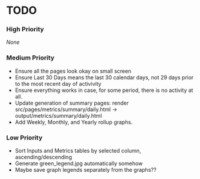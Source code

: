 # TODO

### High Priority
_None_

### Medium Priority
- Ensure all the pages look okay on small screen
- Ensure Last 30 Days means the last 30 calendar days, not 29 days prior to the most recent day of activivity
- Ensure everything works in case, for some period, there is no activity at all.
- Update generation of summary pages: render src/pages/metrics/summary/daily.html -> output/metrics/summary/daily.html
- Add Weekly, Monthly, and Yearly rollup graphs.

### Low Priority
- Sort Inputs and Metrics tables by selected column, ascending/descending
- Generate green_legend.jpg automatically somehow
- Maybe save graph legends separately from the graphs??

